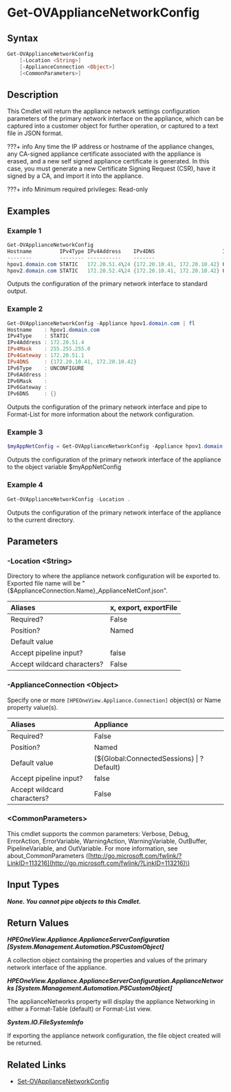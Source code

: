﻿---
description: Retrieves the configuration of the primary NIC of the appliance
---

# Get-OVApplianceNetworkConfig

## Syntax

```powershell
Get-OVApplianceNetworkConfig
    [-Location <String>]
    [-ApplianceConnection <Object>]
    [<CommonParameters>]
```

## Description

This Cmdlet will return the appliance network settings configuration parameters of the primary network interface on the appliance, which can be captured into a customer object for further operation, or captured to a text file in JSON format.

???+ info
Any time the IP address or hostname of the appliance changes, any CA-signed appliance certificate associated with the appliance is erased, and a new self signed appliance certificate is generated. In this case, you must generate a new Certificate Signing Request (CSR), have it signed by a CA, and import it into the appliance.


???+ info
Minimum required privileges: Read-only

## Examples

###  Example 1 

```powershell
Get-OVApplianceNetworkConfig
Hostname         IPv4Type IPv4Address    IPv4DNS                      IPv6Type    IPv6Address IPv6DNS
--------         -------- -----------    -------                      --------    ----------- -------
hpov1.domain.com STATIC   172.20.51.4\24 {172.20.10.41, 172.20.10.42} UNCONFIGURE             {}
hpov2.domain.com STATIC   172.20.52.4\24 {172.20.10.41, 172.20.10.42} UNCONFIGURE             {}
```

Outputs the configuration of the primary network interface to standard output.

###  Example 2 

```powershell
Get-OVApplianceNetworkConfig -Appliance hpov1.domain.com | fl
Hostname    : hpov1.domain.com 
IPv4Type    : STATIC
IPv4Address : 172.20.51.4
IPv4Mask    : 255.255.255.0
IPv4Gateway : 172.20.51.1
IPv4DNS     : {172.20.10.41, 172.20.10.42}
IPv6Type    : UNCONFIGURE
IPv6Address :
IPv6Mask    :
IPv6Gateway :
IPv6DNS     : {}
```

Outputs the configuration of the primary network interface and pipe to Format-List for more information about the network configuration.

###  Example 3 

```powershell
$myAppNetConfig = Get-OVApplianceNetworkConfig -Appliance hpov1.domain.com
```

Outputs the configuration of the primary network interface of the appliance to the object variable $myAppNetConfig

###  Example 4 

```powershell
Get-OVApplianceNetworkConfig -Location .
```

Outputs the configuration of the primary network interface of the appliance to the current directory.

## Parameters

### -Location &lt;String&gt;

Directory to where the appliance network configuration will be exported to.
Exported file name will be "{$ApplianceConnection.Name}_ApplianceNetConf.json".

| Aliases | x, export, exportFile |
| :--- | :--- |
| Required? | False |
| Position? | Named |
| Default value |  |
| Accept pipeline input? | false |
| Accept wildcard characters? | False |

### -ApplianceConnection &lt;Object&gt;

Specify one or more `[HPEOneView.Appliance.Connection]` object(s) or Name property value(s).

| Aliases | Appliance |
| :--- | :--- |
| Required? | False |
| Position? | Named |
| Default value | (${Global:ConnectedSessions} &vert; ? Default) |
| Accept pipeline input? | false |
| Accept wildcard characters? | False |

### &lt;CommonParameters&gt;

This cmdlet supports the common parameters: Verbose, Debug, ErrorAction, ErrorVariable, WarningAction, WarningVariable, OutBuffer, PipelineVariable, and OutVariable. For more information, see about\_CommonParameters \([http://go.microsoft.com/fwlink/?LinkID=113216](http://go.microsoft.com/fwlink/?LinkID=113216)\)

## Input Types

_**None.  You cannot pipe objects to this Cmdlet.**_

## Return Values

_**HPEOneView.Appliance.ApplianceServerConfiguration [System.Management.Automation.PSCustomObject]**_

A collection object containing the properties and values of the primary network interface of the appliance.

_**HPEOneView.Appliance.ApplianceServerConfiguration.ApplianceNetworks [System.Management.Automation.PSCustomObject]**_

The applianceNetworks property will display the appliance Networking in either a Format-Table (default) or Format-List view.

_**System.IO.FileSystemInfo**_

If exporting the appliance network configuration, the file object created will be returned.

## Related Links

* [Set-OVApplianceNetworkConfig](set-ovappliancenetworkconfig.md)
